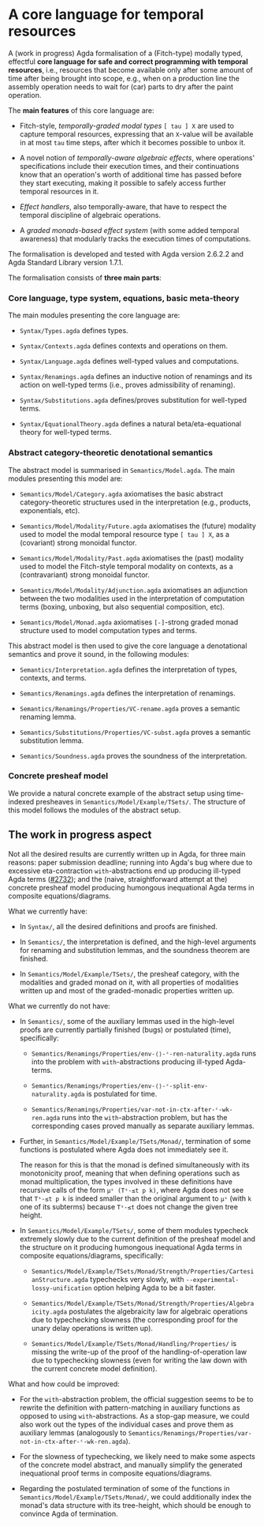 # A core language for temporal resources

A (work in progress) Agda formalisation of a (Fitch-type)
modally typed, effectful **core language for safe and correct
programming with temporal resources**, i.e., resources that become
available only after some amount of time after being brought into
scope, e.g., when on a production line the assembly operation needs
to wait for (car) parts to dry after the paint operation.

The **main features** of this core language are:

* Fitch-style, *temporally-graded modal types* `[ tau ] X` are used to
  capture temporal resources, expressing that an `X`-value will be
  available in at most `tau` time steps, after which it becomes
  possible to unbox it.
  
* A novel notion of *temporally-aware algebraic effects*, where
  operations' specifications include their execution times, and
  their continuations know that an operation's worth of additional
  time has passed before they start executing, making it possible to
  safely access further temporal resources in it.
  
* *Effect handlers*, also temporally-aware, that have to respect the
  temporal discipline of algebraic operations.
  
* A *graded monads-based effect system* (with some added temporal
  awareness) that modularly tracks the execution times of
  computations.
  
The formalisation is developed and tested with Agda version 2.6.2.2
and Agda Standard Library version 1.7.1.

The formalisation consists of **three main parts**:

### Core language, type system, equations, basic meta-theory

The main modules presenting the core language are:

* `Syntax/Types.agda` defines types.

* `Syntax/Contexts.agda` defines contexts and operations on them.

* `Syntax/Language.agda` defines well-typed values and computations.

* `Syntax/Renamings.agda` defines an inductive notion of renamings and
  its action on well-typed terms (i.e., proves admissibility of
  renaming).
  
* `Syntax/Substitutions.agda` defines/proves substitution for
  well-typed terms.
  
* `Syntax/EquationalTheory.agda` defines a natural beta/eta-equational
  theory for well-typed terms.

### Abstract category-theoretic denotational semantics 

The abstract model is summarised in `Semantics/Model.agda`. The main
modules presenting this model are:

* `Semantics/Model/Category.agda` axiomatises the basic abstract
  category-theoretic structures used in the interpretation (e.g.,
  products, exponentials, etc).
  
* `Semantics/Model/Modality/Future.agda` axiomatises the (future)
  modality used to model the modal temporal resource type `[ tau ] X`,
  as a (covariant) strong monoidal functor.
  
* `Semantics/Model/Modality/Past.agda` axiomatises the (past) modality
  used to model the Fitch-style temporal modality on contexts, as a
  (contravariant) strong monoidal functor.
  
* `Semantics/Model/Modality/Adjunction.agda` axiomatises an adjunction
  between the two modalities used in the interpretation of computation
  terms (boxing, unboxing, but also sequential composition, etc).
  
* `Semantics/Model/Monad.agda` axiomatises `[-]`-strong graded monad
  structure used to model computation types and terms.
  
This abstract model is then used to give the core language a denotational
semantics and prove it sound, in the following modules:

* `Semantics/Interpretation.agda` defines the interpretation of types, 
  contexts, and terms.
  
* `Semantics/Renamings.agda` defines the interpretation of renamings.

* `Semantics/Renamings/Properties/VC-rename.agda` proves a semantic
  renaming lemma.
  
* `Semantics/Substitutions/Properties/VC-subst.agda` proves a semantic
  substitution lemma.
  
* `Semantics/Soundness.agda` proves the soundness of the
  interpretation.

### Concrete presheaf model

We provide a natural concrete example of the abstract setup using
time-indexed presheaves in `Semantics/Model/Example/TSets/`. The 
structure of this model follows the modules of the abstract setup.

## The work in progress aspect

Not all the desired results are currently written up in Agda, for
three main reasons: paper submission deadline; running into Agda's bug
where due to excessive eta-contraction `with`-abstractions end up
producing ill-typed Agda terms
([#2732](https://github.com/agda/agda/issues/2732)); and the (naive,
straightforward attempt at the) concrete presheaf model producing
humongous inequational Agda terms in composite equations/diagrams.

What we currently have:

* In `Syntax/`, all the desired definitions and proofs are finished.

* In `Semantics/`, the interpretation is defined, and the high-level
  arguments for renaming and substitution lemmas, and the soundness
  theorem are finished.
  
* In `Semantics/Model/Example/TSets/`, the presheaf category, with the
  modalities and graded monad on it, with all properties of modalities
  written up and most of the graded-monadic properties written up.

What we currently do not have:

* In `Semantics/`, some of the auxiliary lemmas used in the high-level
  proofs are currently partially finished (bugs) or postulated (time), 
  specifically:
  
  * `Semantics/Renamings/Properties/env-⟨⟩-ᶜ-ren-naturality.agda` runs
    into the problem with `with`-abstractions producing ill-typed
    Agda-terms.
    
  * `Semantics/Renamings/Properties/env-⟨⟩-ᶜ-split-env-naturality.agda`
    is postulated for time.
    
  * `Semantics/Renamings/Properties/var-not-in-ctx-after-ᶜ-wk-ren.agda`
    runs into the `with`-abstraction problem, but has the corresponding
    cases proved manually as separate auxiliary lemmas.
    
* Further, in `Semantics/Model/Example/TSets/Monad/`, termination of
  some functions is postulated where Agda does not immediately see it.
  
  The reason for this is that the monad is defined simultaneously with
  its monotonicity proof, meaning that when defining operations such
  as monad multiplication, the types involved in these definitions
  have recursive calls of the form `μˢ (Tˢ-≤t p k)`, where Agda does
  not see that `Tˢ-≤t p k` is indeed smaller than the original
  argument to `μˢ` (with `k` one of its subterms) because `Tˢ-≤t` does
  not change the given tree height.
    
* In `Semantics/Model/Example/TSets/`, some of them modules typecheck
  extremely slowly due to the current definition of the presheaf model
  and the structure on it producing humongous inequational Agda terms
  in composite equations/diagrams, specifically:
  
  * `Semantics/Model/Example/TSets/Monad/Strength/Properties/CartesianStructure.agda`
    typechecks very slowly, with `--experimental-lossy-unification`
    option helping Agda to be a bit faster.
    
  * `Semantics/Model/Example/TSets/Monad/Strength/Properties/Algebraicity.agda`
    postulates the algebraicity law for algebraic operations due to
    typechecking slowness (the corresponding proof for the unary delay
    operations is written up).
    
  * `Semantics/Model/Example/TSets/Monad/Handling/Properties/` is
    missing the write-up of the proof of the handling-of-operation law
    due to typechecking slowness (even for writing the law down with
    the current concrete model definition).
    
What and how could be improved:

* For the `with`-abstraction problem, the official suggestion seems to
  be to rewrite the definition with pattern-matching in auxiliary
  functions as opposed to using `with`-abstractions. As a stop-gap
  measure, we could also work out the types of the individual cases
  and prove them as auxiliary lemmas (analogously to
  `Semantics/Renamings/Properties/var-not-in-ctx-after-ᶜ-wk-ren.agda`).
  
* For the slowness of typechecking, we likely need to make some
  aspects of the concrete model abstract, and manually simplify the
  generated inequational proof terms in composite equations/diagrams.
  
* Regarding the postulated termination of some of the functions in
  `Semantics/Model/Example/TSets/Monad/`, we could additionally index
  the monad's data structure with its tree-height, which should be
  enough to convince Agda of termination.
